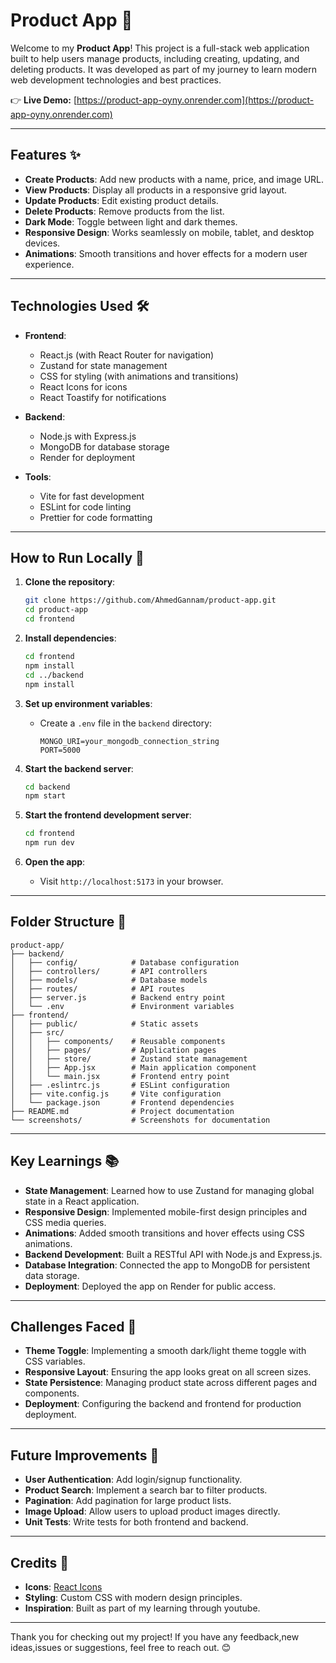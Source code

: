 # Product App 🛒

Welcome to my **Product App**! This project is a full-stack web application built to help users manage products, including creating, updating, and deleting products. It was developed as part of my journey to learn modern web development technologies and best practices.

👉 **Live Demo:** [https://product-app-oyny.onrender.com](https://product-app-oyny.onrender.com)

---

## Features ✨

- **Create Products**: Add new products with a name, price, and image URL.
- **View Products**: Display all products in a responsive grid layout.
- **Update Products**: Edit existing product details.
- **Delete Products**: Remove products from the list.
- **Dark Mode**: Toggle between light and dark themes.
- **Responsive Design**: Works seamlessly on mobile, tablet, and desktop devices.
- **Animations**: Smooth transitions and hover effects for a modern user experience.

---

## Technologies Used 🛠️

- **Frontend**:
  - React.js (with React Router for navigation)
  - Zustand for state management
  - CSS for styling (with animations and transitions)
  - React Icons for icons
  - React Toastify for notifications

- **Backend**:
  - Node.js with Express.js
  - MongoDB for database storage
  - Render for deployment

- **Tools**:
  - Vite for fast development
  - ESLint for code linting
  - Prettier for code formatting

---

## How to Run Locally 🚀

1. **Clone the repository**:
   ```bash
   git clone https://github.com/AhmedGannam/product-app.git
   cd product-app
   cd frontend

2. **Install dependencies**:
   ```bash
   cd frontend
   npm install
   cd ../backend
   npm install
   ```

3. **Set up environment variables**:
   - Create a `.env` file in the `backend` directory:
     ```env
     MONGO_URI=your_mongodb_connection_string
     PORT=5000
     ```

4. **Start the backend server**:
   ```bash
   cd backend
   npm start
   ```

5. **Start the frontend development server**:
   ```bash
   cd frontend
   npm run dev
   ```

6. **Open the app**:
   - Visit `http://localhost:5173` in your browser.

---


## Folder Structure 📂

```
product-app/
├── backend/
│   ├── config/            # Database configuration
│   ├── controllers/       # API controllers
│   ├── models/            # Database models
│   ├── routes/            # API routes
│   ├── server.js          # Backend entry point
│   └── .env               # Environment variables
├── frontend/
│   ├── public/            # Static assets
│   ├── src/
│   │   ├── components/    # Reusable components
│   │   ├── pages/         # Application pages
│   │   ├── store/         # Zustand state management
│   │   ├── App.jsx        # Main application component
│   │   └── main.jsx       # Frontend entry point
│   ├── .eslintrc.js       # ESLint configuration
│   ├── vite.config.js     # Vite configuration
│   └── package.json       # Frontend dependencies
├── README.md              # Project documentation
└── screenshots/           # Screenshots for documentation
```

---

## Key Learnings 📚

- **State Management**: Learned how to use Zustand for managing global state in a React application.
- **Responsive Design**: Implemented mobile-first design principles and CSS media queries.
- **Animations**: Added smooth transitions and hover effects using CSS animations.
- **Backend Development**: Built a RESTful API with Node.js and Express.js.
- **Database Integration**: Connected the app to MongoDB for persistent data storage.
- **Deployment**: Deployed the app on Render for public access.

---

## Challenges Faced 🧗

- **Theme Toggle**: Implementing a smooth dark/light theme toggle with CSS variables.
- **Responsive Layout**: Ensuring the app looks great on all screen sizes.
- **State Persistence**: Managing product state across different pages and components.
- **Deployment**: Configuring the backend and frontend for production deployment.

---

## Future Improvements 🔮

- **User Authentication**: Add login/signup functionality.
- **Product Search**: Implement a search bar to filter products.
- **Pagination**: Add pagination for large product lists.
- **Image Upload**: Allow users to upload product images directly.
- **Unit Tests**: Write tests for both frontend and backend.

---

## Credits 🙌

- **Icons**: [React Icons](https://react-icons.github.io/react-icons/)
- **Styling**: Custom CSS with modern design principles.
- **Inspiration**: Built as part of my learning through youtube.

---


Thank you for checking out my project! If you have any feedback,new ideas,issues or suggestions, feel free to reach out. 😊
```

